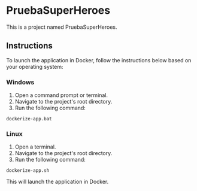 # PruebaSuperHeroes

This is a project named PruebaSuperHeroes.

## Instructions

To launch the application in Docker, follow the instructions below based on your operating system:

### Windows

1. Open a command prompt or terminal.
2. Navigate to the project's root directory.
3. Run the following command:

```
dockerize-app.bat
```

### Linux

1. Open a terminal.
2. Navigate to the project's root directory.
3. Run the following command:

```
dockerize-app.sh
```

This will launch the application in Docker.